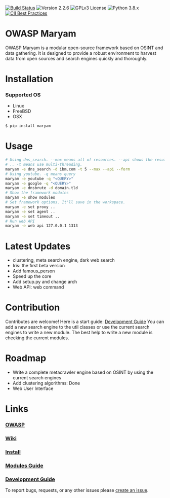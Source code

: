 [![Build Status](https://travis-ci.com/saeeddhqan/maryam.svg?branch=master)](https://travis-ci.com/saeeddhqan/maryam)
![Version 2.2.6](https://img.shields.io/badge/Version-2.5.0-green.svg)
![GPLv3 License](https://img.shields.io/badge/License-GPLv3-green.svg)
![Python 3.8.x](https://img.shields.io/badge/Python-3.8.x-green.svg)
[![CII Best Practices](https://bestpractices.coreinfrastructure.org/projects/4577/badge)](https://bestpractices.coreinfrastructure.org/projects/4577)

# OWASP Maryam

OWASP Maryam is a modular open-source framework based on OSINT and data gathering. It is designed to provide a robust environment to harvest data from open sources and search engines quickly and thoroughly.

# Installation

### Supported OS
 - Linux
 - FreeBSD
 - OSX

```bash
$ pip install maryam
```

# Usage

```bash
# Using dns_search. --max means all of resources. --api shows the results as json.
# .. -t means use multi-threading.
maryam -e dns_search -d ibm.com -t 5 --max --api --form 
# Using youtube. -q means query
maryam -e youtube -q "<QUERY>"
maryam -e google -q "<QUERY>"
maryam -e dnsbrute -d domain.tld
# Show the framework modules
maryam -e show modules
# Set framework options. It'll save in the workspace.
maryam -e set proxy ..
maryam -e set agent ..
maryam -e set timeout ..
# Run web API
maryam -e web api 127.0.0.1 1313
```

# Latest Updates

 - clustering, meta search engine, dark web search
 - Iris: the first beta version
 - Add famous_person
 - Speed up the core
 - Add setup.py and change arch
 - Web API: web command



# Contribution

Contributes are welcome! Here is a start guide: [Development Guide](https://github.com/saeeddhqan/maryam/wiki/Development-Guide)
You can add a new search engine to the util classes or use the current search engines to write a new module.
The best help to write a new module is checking the current modules.

# Roadmap

 - Write a complete metacrawler engine based on OSINT by using the current search engines
 - Add clustering algorithms: Done
 - Web User Interface

# Links
### [OWASP](https://owasp.org/www-project-maryam/)
### [Wiki](https://github.com/saeeddhqan/maryam/wiki)
### [Install](https://github.com/saeeddhqan/maryam/wiki#install)
### [Modules Guide](https://github.com/saeeddhqan/maryam/wiki/modules)
### [Development Guide](https://github.com/saeeddhqan/maryam/wiki/Development-Guide)

To report bugs, requests, or any other issues please [create an issue](https://github.com/saeeddhqan/maryam/issues).
